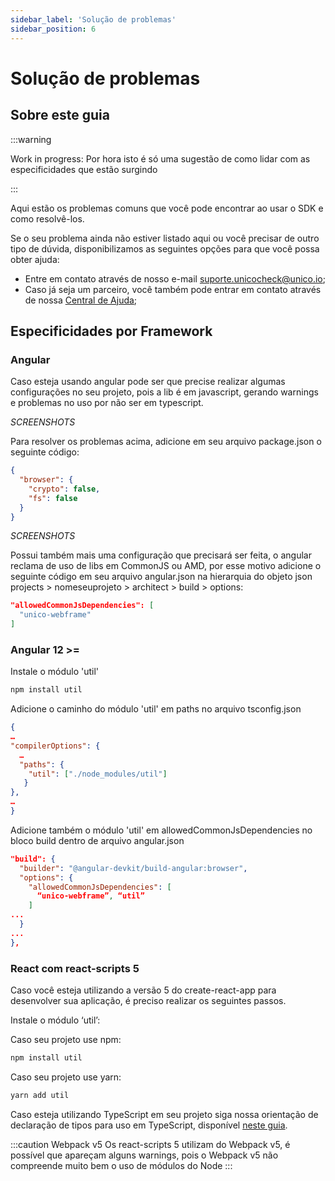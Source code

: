 ```yaml
---
sidebar_label: 'Solução de problemas'
sidebar_position: 6
---
```


# Solução de problemas

## Sobre este guia

:::warning

Work in progress: Por hora isto é só uma sugestão de como lidar com as especificidades que estão surgindo

:::


Aqui estão os problemas comuns que você pode encontrar ao usar o SDK e como resolvê-los. 

Se o seu problema ainda não estiver listado aqui ou você precisar de outro tipo de dúvida, disponibilizamos as seguintes opções para que você possa obter ajuda:

- Entre em contato através de nosso e-mail [suporte.unicocheck@unico.io](mailto:suporte.unicocheck@unico.io);
- Caso já seja um parceiro, você também pode entrar em contato através de nossa [Central de Ajuda](https://ajuda.unico.io/hc/pt-br/categories/360002344171);


## Especificidades por Framework 

### Angular

Caso esteja usando angular pode ser que precise realizar algumas configurações no seu projeto, pois a lib é em javascript, gerando warnings e problemas no uso por não ser em typescript.

*SCREENSHOTS*

Para resolver os problemas acima, adicione em seu arquivo package.json o seguinte código:

```json title="package.json"
{
  "browser": {
    "crypto": false,
    "fs": false
  }
}
```

*SCREENSHOTS*

Possui também mais uma configuração que precisará ser feita, o angular reclama de uso de libs em CommonJS ou AMD, por esse motivo adicione o seguinte código em seu arquivo angular.json na hierarquia do objeto json projects > nomeseuprojeto > architect > build > options:

```json title="angular.json"
"allowedCommonJsDependencies": [
  "unico-webframe"
]
```

 
### Angular 12 >=  

Instale o módulo 'util'

```bash
npm install util
```

Adicione o caminho do módulo 'util' em paths no arquivo tsconfig.json

```json
{
…
"compilerOptions": {
  …
  "paths": {
    "util": ["./node_modules/util"]
   }
},
…
}
```

Adicione também o módulo 'util' em allowedCommonJsDependencies no bloco build dentro de arquivo angular.json

```json title="angular.json"
"build": {
  "builder": "@angular-devkit/build-angular:browser",
  "options": {
    "allowedCommonJsDependencies": [
      “unico-webframe”, “util”
    ]   
...
  }
...
},
```

### React com react-scripts 5

Caso você esteja utilizando a versão 5 do create-react-app para desenvolver sua aplicação, é preciso realizar os seguintes passos.

Instale o módulo ‘util’:

Caso seu projeto use npm:
```bash
npm install util
```

Caso seu projeto use yarn:
```bash
yarn add util
```

Caso esteja utilizando TypeScript em seu projeto siga nossa orientação de declaração de tipos para uso em TypeScript, disponível [neste guia](referencias/#declaração-de-tipos-para-uso-em-typescript).

:::caution Webpack v5
Os react-scripts 5 utilizam do Webpack v5, é possível que apareçam alguns
warnings, pois o Webpack v5 não compreende muito bem o uso de módulos do Node
:::